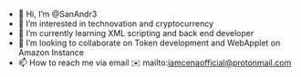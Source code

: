 - 👋 Hi, I’m @SanAndr3
- 👀 I’m interested in technovation and cryptocurrency
- 🌱 I’m currently learning XML scripting and back end developer
- 💞️ I’m looking to collaborate on Token development and WebApplet on Amazon Instance
- 📫 How to reach me via email ✉️ mailto:iamcenaofficial@protonmail.com

<!---
SanAndr3/SanAndr3 is a ✨ special ✨ repository because its `README.md` (this file) appears on your GitHub profile.
You can click the Preview link to take a look at your changes.
--->
